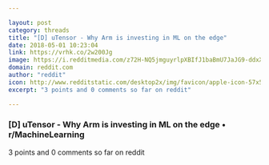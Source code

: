 ```yaml
---

layout: post
category: threads
title: "[D] uTensor - Why Arm is investing in ML on the edge"
date: 2018-05-01 10:23:04
link: https://vrhk.co/2w200Jg
image: https://i.redditmedia.com/z72H-NQ5jmguyrlpXBIfJ1baBmU7JaJG9-ddxXaD2Xs.jpg?w=320&s=3b01baac36b36e5764bc2c7148c20360
domain: reddit.com
author: "reddit"
icon: http://www.redditstatic.com/desktop2x/img/favicon/apple-icon-57x57.png
excerpt: "3 points and 0 comments so far on reddit"

---
```


### [D] uTensor - Why Arm is investing in ML on the edge • r/MachineLearning

3 points and 0 comments so far on reddit